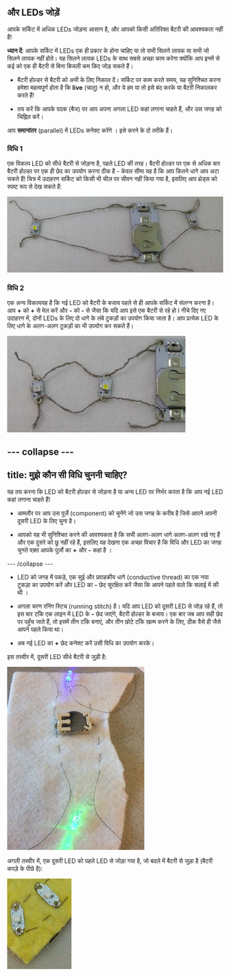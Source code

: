 ## और LEDs जोड़ें

आपके सर्किट में अधिक LEDs जोड़ना आसान है, और आपको किसी अतिरिक्त बैटरी की आवश्यकता नहीं है!

**ध्यान दें**: आपके सर्किट में LEDs एक ही प्रकार के होना चाहिए या तो सभी सिलने लायक या सभी जो सिलने लायक नहीं होते। यह सिलने लायक LEDs के साथ सबसे अच्छा काम करेगा क्योंकि आप इनमें से कई को एक ही बैटरी से बिना बिजली कम किए जोड़ सकते हैं।

+ बैटरी होल्डर से बैटरी को अभी के लिए निकाल दें। सर्किट पर काम करते समय, यह सुनिश्चित करना हमेशा महत्वपूर्ण होता है कि **live** (चालु) न हो, और ये हम या तो इसे बंद करके या बैटरी निकालकर करते हैं!

+ तय करें कि आपके पदक (बैज) पर आप अपना अगला LED कहां लगाना चाहते हैं, और उस जगह को चिह्नित करें।

आप **समानांतर** (parallel) में LEDs कनेक्ट करेंगे । इसे करने के दो तरीके हैं।

### विधि 1

एक विकल्प LED को सीधे बैटरी से जोड़ना है, पहले LED की तरह। बैटरी होल्डर पर एक से अधिक बार बैटरी होल्डर पर एक ही छेद का उपयोग करना ठीक है - केवल सीमा यह है कि आप कितने धागे आप अटा सकते हैं! चित्र में उदाहरण सर्किट को किसी भी चीज़ पर सीवन नहीं किया गया है, इसलिए आप थ्रेड्स को स्पष्ट रूप से देख सकते हैं:

![](images/more_leds_separate.png)

### विधि 2

एक अन्य विकल्पयह है कि नई LED को बैटरी के बजाय पहले से ही आपके सर्किट में संलग्न करना है। आप **+** को **+** से मेल करें और **-** को **-** से जैसा कि यदि आप इसे एक बैटरी से रहे हो I नीचे दिए गए उदाहरण में, दोनों LEDs के लिए दो धागे के लंबे टुकड़ों का उपयोग किया जाता है। आप प्रत्येक LED के लिए धागे के अलग-अलग टुकड़ों का भी उपयोग कर सकते हैं।

![](images/more_leds_extended.png)

--- collapse ---
---
title: मुझे कौन सी विधि चुननी चाहिए?
---

यह तय करना कि LED को बैटरी होल्डर से जोड़ना है या अन्य LED पर निर्भर करता है कि आप नई LED कहां लगाना चाहते हैं!

+ आमतौर पर आप उस पुर्ज़े (component) को चुनेंगे जो उस जगह के करीब है जिसे आपने अपनी दूसरी LED के लिए चुना है।

+ आपको यह भी सुनिश्चित करने की आवश्यकता है कि सभी अलग-अलग धागे अलग-अलग रखे गए हैं और एक दुसरे को छू नहीं रहे हैं, इसलिए यह देखना एक अच्छा विचार है कि विधि और LED का जगह चुनते वक़्त आपके पुर्ज़ो का **+** और **-** कहां है ।

--- /collapse ---

+ LED को जगह में पकड़े, एक सुई और प्रवाहकीय धागे (conductive thread) का एक नया टुकड़ा का उपयोग करें और LED का **-** छेद सुरक्षित करें जैसा कि आपने पहले वाले कि सलाई में की थी ।

+ अगला चरण रनिंग स्टिच (running stitch) है। यदि आप LED को दूसरी LED से जोड़ रहे हैं, तो इस बार टाँके एक लाइन में LED के **-** छेद जाएंगे, बैटरी होल्डर के बजाय। एक बार जब आप सही छेद पर पहुँच जाते हैं, तो इसमें तीन टाँके बनाएं, और तीन छोटे टाँके खत्म करने के लिए, ठीक वैसे ही जैसे आपने पहले किया था।

+ अब नई LED का **+** छेद कनेक्ट करें उसी विधि का उपयोग करके।

इस तस्वीर में, दूसरी LED सीधे बैटरी से जुड़ी है:

![](images/second_led.JPG)

अगली तस्वीर में, एक दूसरी LED को पहले LED से जोड़ा गया है, जो बदले में बैटरी से जुड़ा है (बैटरी कपड़े के पीछे है):

![](images/second_led2.png)
